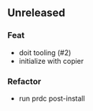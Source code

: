 ## Unreleased

### Feat

- doit tooling (#2)
- initialize with copier

### Refactor

- run prdc post-install
